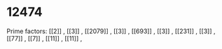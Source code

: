 # 12474

Prime factors: [[2]] , [[3]] , [[2079]] , [[3]] , [[693]] , [[3]] , [[231]] , [[3]] , [[77]] , [[7]] , [[11]] , [[11]] , 